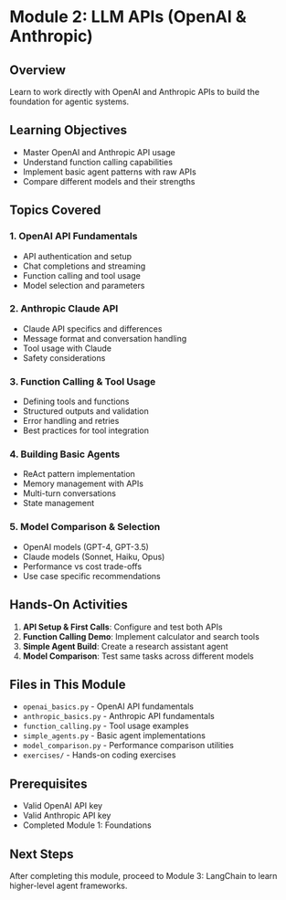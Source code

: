 # Module 2: LLM APIs (OpenAI & Anthropic)

## Overview
Learn to work directly with OpenAI and Anthropic APIs to build the foundation for agentic systems.

## Learning Objectives
- Master OpenAI and Anthropic API usage
- Understand function calling capabilities
- Implement basic agent patterns with raw APIs
- Compare different models and their strengths

## Topics Covered

### 1. OpenAI API Fundamentals
- API authentication and setup
- Chat completions and streaming
- Function calling and tool usage
- Model selection and parameters

### 2. Anthropic Claude API
- Claude API specifics and differences
- Message format and conversation handling
- Tool usage with Claude
- Safety considerations

### 3. Function Calling & Tool Usage
- Defining tools and functions
- Structured outputs and validation
- Error handling and retries
- Best practices for tool integration

### 4. Building Basic Agents
- ReAct pattern implementation
- Memory management with APIs
- Multi-turn conversations
- State management

### 5. Model Comparison & Selection
- OpenAI models (GPT-4, GPT-3.5)
- Claude models (Sonnet, Haiku, Opus)
- Performance vs cost trade-offs
- Use case specific recommendations

## Hands-On Activities
1. **API Setup & First Calls**: Configure and test both APIs
2. **Function Calling Demo**: Implement calculator and search tools
3. **Simple Agent Build**: Create a research assistant agent
4. **Model Comparison**: Test same tasks across different models

## Files in This Module
- `openai_basics.py` - OpenAI API fundamentals
- `anthropic_basics.py` - Anthropic API fundamentals
- `function_calling.py` - Tool usage examples
- `simple_agents.py` - Basic agent implementations
- `model_comparison.py` - Performance comparison utilities
- `exercises/` - Hands-on coding exercises

## Prerequisites
- Valid OpenAI API key
- Valid Anthropic API key
- Completed Module 1: Foundations

## Next Steps
After completing this module, proceed to Module 3: LangChain to learn higher-level agent frameworks.